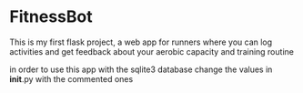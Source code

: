 # FitnessBot

This is my first flask project, a web app for runners where you can log activities and get feedback about your aerobic capacity and training routine

in order to use this app with the sqlite3 database change the values in __init__.py with the commented ones
